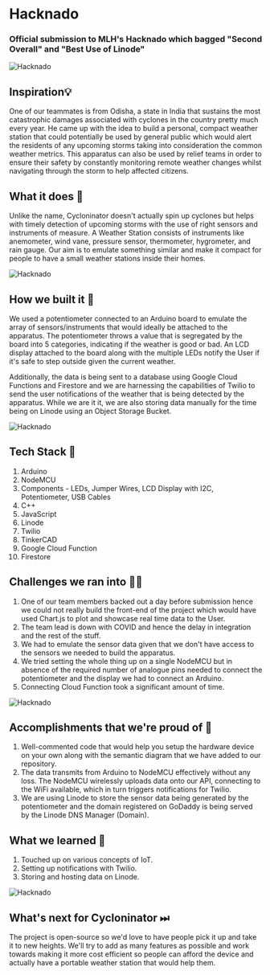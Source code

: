 # Hacknado
### Official submission to MLH's Hacknado which bagged "Second Overall" and "Best Use of Linode"

![Hacknado](Repository-Assets/Hacknado.png)

## Inspiration💡
One of our teammates is from Odisha, a state in India that sustains the most catastrophic damages associated with cyclones in the country pretty much every year. He came up with the idea to build a personal, compact weather station that could potentially be used by general public which would alert the residents of any upcoming storms taking into consideration the common weather metrics. This apparatus can also be used by relief teams in order to ensure their safety by constantly monitoring remote weather changes whilst navigating through the storm to help affected citizens.

## What it does 🧭
Unlike the name, Cycloninator doesn't actually spin up cyclones but helps with timely detection of upcoming storms with the use of right sensors and instruments of measure. A Weather Station consists of instruments like anemometer, wind vane, pressure sensor, thermometer, hygrometer, and rain gauge. Our aim is to emulate something similar and make it compact for people to have a small weather stations inside their homes.

![Hacknado](Repository-Assets/3.jpeg)

## How we built it 🔧
We used a potentiometer connected to an Arduino board to emulate the array of sensors/instruments that would ideally be attached to the apparatus. The potentiometer throws a value that is segregated by the board into 5 categories, indicating if the weather is good or bad. An LCD display attached to the board along with the multiple LEDs notify the User if it's safe to step outside given the current weather.

Additionally, the data is being sent to a database using Google Cloud Functions and Firestore and we are harnessing the capabilities of Twilio to send the user notifications of the weather that is being detected by the apparatus. While we are it it, we are also storing data manually for the time being on Linode using an Object Storage Bucket.

![Hacknado](Repository-Assets/1.jpeg)

## Tech Stack 🔨
1. Arduino
2. NodeMCU
3. Components - LEDs, Jumper Wires, LCD Display with I2C, Potentiometer, USB Cables
4. C++
5. JavaScript
6. Linode
7. Twilio
8. TinkerCAD
9. Google Cloud Function
10. Firestore

## Challenges we ran into 🏃‍♂️
1. One of our team members backed out a day before submission hence we could not really build the front-end of the project which would have used Chart.js to plot and showcase real time data to the User.
2. The team lead is down with COVID and hence the delay in integration and the rest of the stuff.
3. We had to emulate the sensor data given that we don't have access to the sensors we needed to build the apparatus.
4. We tried setting the whole thing up on a single NodeMCU but in absence of the required number of analogue pins needed to connect the potentiometer and the display we had to connect an Arduino.
5. Connecting Cloud Function took a significant amount of time.

![Hacknado](Repository-Assets/2.jpeg)

## Accomplishments that we're proud of 🏅
1. Well-commented code that would help you setup the hardware device on your own along with the semantic diagram that we have added to our repository.
2. The data transmits from Arduino to NodeMCU effectively without any loss. The NodeMCU wirelessly uploads data onto our API, connecting to the WiFi available, which in turn triggers notifications for Twilio.
3. We are using Linode to store the sensor data being generated by the potentiometer and the domain registered on GoDaddy is being served by the Linode DNS Manager (Domain).

## What we learned 🧠
1. Touched up on various concepts of IoT.
2. Setting up notifications with Twilio.
3. Storing and hosting data on Linode.

![Hacknado](Repository-Assets/4.jpeg)

## What's next for Cycloninator ⏭
The project is open-source so we'd love to have people pick it up and take it to new heights. We'll try to add as many features as possible and work towards making it more cost efficient so people can afford the device and actually have a portable weather station that would help them.
